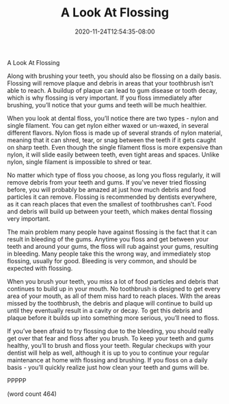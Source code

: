 ﻿---
title: "A Look At Flossing"
date: 2020-11-24T12:54:35-08:00
description: "Toothache and Tooth Care Tips for Web Success"
featured_image: "/images/Toothache and Tooth Care.jpg"
tags: ["Toothache and Tooth Care"]
---

A Look At Flossing

Along with brushing your teeth, you should also be flossing on a daily basis.  Flossing will remove plaque and debris in areas that your toothbrush isn’t able to reach.  A buildup of plaque can lead to gum disease or tooth decay, which is why flossing is very important.  If you floss immediately after brushing, you’ll notice that your gums and teeth will be much healthier.

When you look at dental floss, you’ll notice there are two types - nylon and single filament.  You can get nylon either waxed or un-waxed, in several different flavors.  Nylon floss is made up of several strands of nylon material, meaning that it can shred, tear, or snag between the teeth if it gets caught on sharp teeth.  Even though the single filament floss is more expensive than nylon, it will slide easily between teeth, even tight areas and spaces.  Unlike nylon, single filament is impossible to shred or tear.

No matter which type of floss you choose, as long you floss regularly, it will remove debris from your teeth and gums.  If you’ve never tried flossing before, you will probably be amazed at just how much debris and food particles it can remove.  Flossing is recommended by dentists everywhere, as it can reach places that even the smallest of toothbrushes can’t.  Food and debris will build up between your teeth, which makes dental flossing very important.

The main problem many people have against flossing is the fact that it can result in bleeding of the gums.  Anytime you floss and get between your teeth and around your gums, the floss will rub against your gums, resulting in bleeding.  Many people take this the wrong way, and immediately stop flossing, usually for good.  Bleeding is very common, and should be expected with flossing.

When you brush your teeth, you miss a lot of food particles and debris that continues to build up in your mouth.  No toothbrush is designed to get every area of your mouth, as all of them miss hard to reach places.  With the areas missed by the toothbrush, the debris and plaque will continue to build up until they eventually result in a cavity or decay.  To get this debris and plaque before it builds up into something more serious, you’ll need to floss.

If you’ve been afraid to try flossing due to the bleeding, you should really get over that fear and floss after you brush.  To keep your teeth and gums healthy, you’ll to brush and floss your teeth.  Regular checkups with your dentist will help as well, although it is up to you to continue your regular maintenance at home with flossing and brushing.  If you floss on a daily basis - you’ll quickly realize just how clean your teeth and gums will be.

PPPPP

(word count 464)
